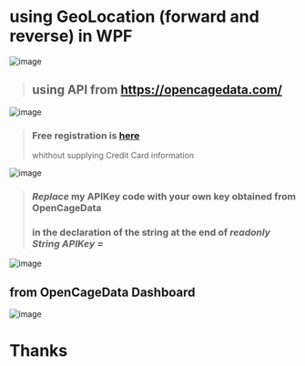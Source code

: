 # using GeoLocation (forward and reverse) in WPF

![image](https://user-images.githubusercontent.com/22365623/190488593-198f681b-8b30-40f0-ba61-4ca3447d9284.png)

> ##    using API from https://opencagedata.com/


![image](https://user-images.githubusercontent.com/22365623/190487956-af301622-bf21-48d5-b5a0-7d2e8db48ec3.png)


> ### Free registration is [here](https://opencagedata.com/users/sign_up) 
> whithout supplying Credit Card information

![image](https://user-images.githubusercontent.com/22365623/190483267-8f38e629-b218-45f4-8e32-f8ca4863cb63.png)

> ### _Replace_ my APIKey code with your own key  obtained from OpenCageData
> ### in the declaration of the string at the end of _readonly String APIKey =_
> 

![image](https://user-images.githubusercontent.com/22365623/189957524-2be38426-34b8-4a35-ab4a-24c15bbbf0f6.png)


## from OpenCageData Dashboard


![image](https://user-images.githubusercontent.com/22365623/190487343-a9b1f4e2-23de-4155-be10-c77fed1989b7.png)


# Thanks

